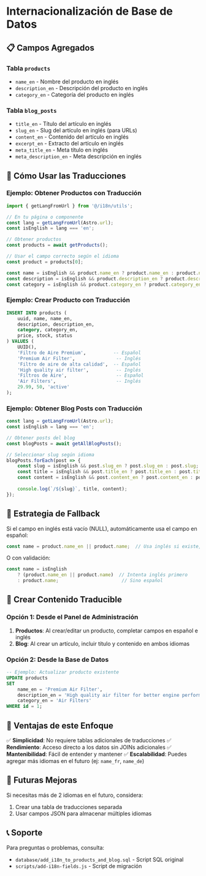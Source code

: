# Internacionalización de Base de Datos

## 📋 Campos Agregados

### Tabla `products`
- `name_en` - Nombre del producto en inglés
- `description_en` - Descripción del producto en inglés
- `category_en` - Categoría del producto en inglés

### Tabla `blog_posts`
- `title_en` - Título del artículo en inglés
- `slug_en` - Slug del artículo en inglés (para URLs)
- `content_en` - Contenido del artículo en inglés
- `excerpt_en` - Extracto del artículo en inglés
- `meta_title_en` - Meta título en inglés
- `meta_description_en` - Meta descripción en inglés

## 🔄 Cómo Usar las Traducciones

### Ejemplo: Obtener Productos con Traducción

```typescript
import { getLangFromUrl } from '@/i18n/utils';

// En tu página o componente
const lang = getLangFromUrl(Astro.url);
const isEnglish = lang === 'en';

// Obtener productos
const products = await getProducts();

// Usar el campo correcto según el idioma
const product = products[0];

const name = isEnglish && product.name_en ? product.name_en : product.name;
const description = isEnglish && product.description_en ? product.description_en : product.description;
const category = isEnglish && product.category_en ? product.category_en : product.category;
```

### Ejemplo: Crear Producto con Traducción

```sql
INSERT INTO products (
    uuid, name, name_en, 
    description, description_en,
    category, category_en,
    price, stock, status
) VALUES (
    UUID(),
    'Filtro de Aire Premium',          -- Español
    'Premium Air Filter',               -- Inglés
    'Filtro de aire de alta calidad',  -- Español
    'High quality air filter',          -- Inglés
    'Filtros de Aire',                  -- Español
    'Air Filters',                      -- Inglés
    29.99, 50, 'active'
);
```

### Ejemplo: Obtener Blog Posts con Traducción

```typescript
const lang = getLangFromUrl(Astro.url);
const isEnglish = lang === 'en';

// Obtener posts del blog
const blogPosts = await getAllBlogPosts();

// Seleccionar slug según idioma
blogPosts.forEach(post => {
    const slug = isEnglish && post.slug_en ? post.slug_en : post.slug;
    const title = isEnglish && post.title_en ? post.title_en : post.title;
    const content = isEnglish && post.content_en ? post.content_en : post.content;
    
    console.log(`/${slug}`, title, content);
});
```

## 🎯 Estrategia de Fallback

Si el campo en inglés está vacío (NULL), automáticamente usa el campo en español:

```typescript
const name = product.name_en || product.name;  // Usa inglés si existe, sino español
```

O con validación:

```typescript
const name = isEnglish 
    ? (product.name_en || product.name)  // Intenta inglés primero
    : product.name;                       // Sino español
```

## 📝 Crear Contenido Traducible

### Opción 1: Desde el Panel de Administración

1. **Productos**: Al crear/editar un producto, completar campos en español e inglés
2. **Blog**: Al crear un artículo, incluir título y contenido en ambos idiomas

### Opción 2: Desde la Base de Datos

```sql
-- Ejemplo: Actualizar producto existente
UPDATE products 
SET 
    name_en = 'Premium Air Filter',
    description_en = 'High quality air filter for better engine performance',
    category_en = 'Air Filters'
WHERE id = 1;
```

## 🚀 Ventajas de este Enfoque

✅ **Simplicidad**: No requiere tablas adicionales de traducciones
✅ **Rendimiento**: Acceso directo a los datos sin JOINs adicionales
✅ **Mantenibilidad**: Fácil de entender y mantener
✅ **Escalabilidad**: Puedes agregar más idiomas en el futuro (ej: `name_fr`, `name_de`)

## 🔮 Futuras Mejoras

Si necesitas más de 2 idiomas en el futuro, considera:
1. Crear una tabla de traducciones separada
2. Usar campos JSON para almacenar múltiples idiomas

## 📞 Soporte

Para preguntas o problemas, consulta:
- `database/add_i18n_to_products_and_blog.sql` - Script SQL original
- `scripts/add-i18n-fields.js` - Script de migración
